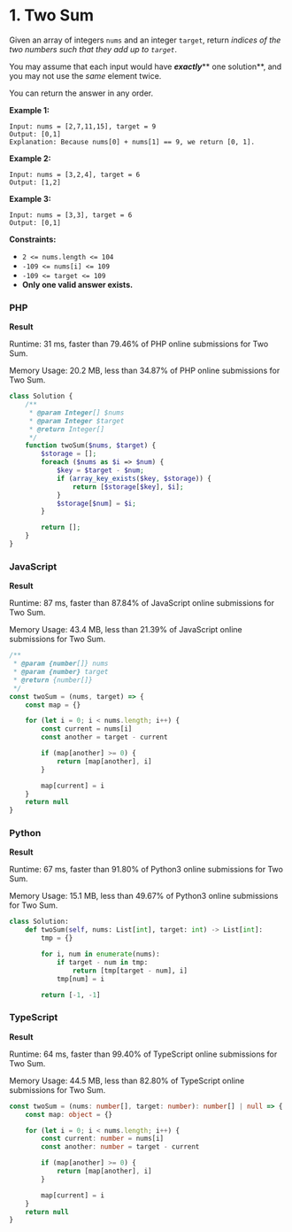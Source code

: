 # 1. Two Sum

Given an array of integers `nums` and an integer `target`, return _indices of the two numbers such that they add up to `target`_.

You may assume that each input would have _**exactly**_\*\* one solution\*\*, and you may not use the _same_ element twice.

You can return the answer in any order.

**Example 1:**

```
Input: nums = [2,7,11,15], target = 9
Output: [0,1]
Explanation: Because nums[0] + nums[1] == 9, we return [0, 1].
```

**Example 2:**

```
Input: nums = [3,2,4], target = 6
Output: [1,2]
```

**Example 3:**

```
Input: nums = [3,3], target = 6
Output: [0,1]
```

**Constraints:**

* `2 <= nums.length <= 104`
* `-109 <= nums[i] <= 109`
* `-109 <= target <= 109`
* **Only one valid answer exists.**

### PHP

**Result**

Runtime: 31 ms, faster than 79.46% of PHP online submissions for Two Sum.&#x20;

Memory Usage: 20.2 MB, less than 34.87% of PHP online submissions for Two Sum.

```php
class Solution {
    /**
     * @param Integer[] $nums
     * @param Integer $target
     * @return Integer[]
     */
    function twoSum($nums, $target) {
        $storage = [];
        foreach ($nums as $i => $num) {
            $key = $target - $num;
            if (array_key_exists($key, $storage)) {
                return [$storage[$key], $i];
            }
            $storage[$num] = $i;
        }

        return [];
    }
}
```

### JavaScript

**Result**

Runtime: 87 ms, faster than 87.84% of JavaScript online submissions for Two Sum.&#x20;

Memory Usage: 43.4 MB, less than 21.39% of JavaScript online submissions for Two Sum.

```javascript
/**
 * @param {number[]} nums
 * @param {number} target
 * @return {number[]}
 */
const twoSum = (nums, target) => {
    const map = {}

    for (let i = 0; i < nums.length; i++) {
        const current = nums[i]
        const another = target - current

        if (map[another] >= 0) {
            return [map[another], i]
        }

        map[current] = i
    }
    return null
}
```

### Python

**Result**

Runtime: 67 ms, faster than 91.80% of Python3 online submissions for Two Sum.&#x20;

Memory Usage: 15.1 MB, less than 49.67% of Python3 online submissions for Two Sum.

```python
class Solution:
    def twoSum(self, nums: List[int], target: int) -> List[int]:
        tmp = {}

        for i, num in enumerate(nums):
            if target - num in tmp:
                return [tmp[target - num], i]
            tmp[num] = i

        return [-1, -1]
```

### TypeScript

**Result**

Runtime: 64 ms, faster than 99.40% of TypeScript online submissions for Two Sum.&#x20;

Memory Usage: 44.5 MB, less than 82.80% of TypeScript online submissions for Two Sum.

```typescript
const twoSum = (nums: number[], target: number): number[] | null => {
    const map: object = {}

    for (let i = 0; i < nums.length; i++) {
        const current: number = nums[i]
        const another: number = target - current

        if (map[another] >= 0) {
            return [map[another], i]
        }

        map[current] = i
    }
    return null
}
```
